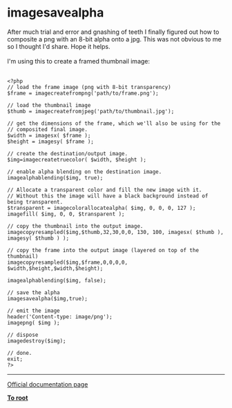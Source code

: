 # imagesavealpha



After much trial and error and gnashing of teeth I finally figured out how to composite a png with an 8-bit alpha onto a jpg. This was not obvious to me so I thought I&apos;d share. Hope it helps.<br><br>I&apos;m using this to create a framed thumbnail image:<br><br>

```
<?php
// load the frame image (png with 8-bit transparency)
$frame = imagecreatefrompng('path/to/frame.png');

// load the thumbnail image
$thumb = imagecreatefromjpeg('path/to/thumbnail.jpg');

// get the dimensions of the frame, which we'll also be using for the
// composited final image.
$width = imagesx( $frame );
$height = imagesy( $frame );

// create the destination/output image.
$img=imagecreatetruecolor( $width, $height );

// enable alpha blending on the destination image.
imagealphablending($img, true);

// Allocate a transparent color and fill the new image with it.
// Without this the image will have a black background instead of being transparent.
$transparent = imagecolorallocatealpha( $img, 0, 0, 0, 127 );
imagefill( $img, 0, 0, $transparent );

// copy the thumbnail into the output image.
imagecopyresampled($img,$thumb,32,30,0,0, 130, 100, imagesx( $thumb ), imagesy( $thumb ) );

// copy the frame into the output image (layered on top of the thumbnail)
imagecopyresampled($img,$frame,0,0,0,0, $width,$height,$width,$height);

imagealphablending($img, false);

// save the alpha
imagesavealpha($img,true);

// emit the image
header('Content-type: image/png');
imagepng( $img );

// dispose
imagedestroy($img);

// done.
exit;
?>
```
  

---

[Official documentation page](https://www.php.net/manual/en/function.imagesavealpha.php)

**[To root](/README.md)**